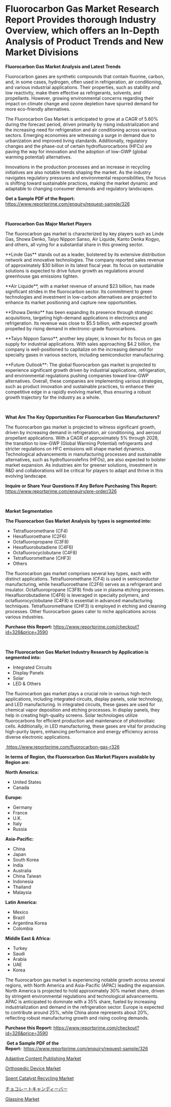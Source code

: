 <p><h1>Fluorocarbon Gas Market Research Report Provides thorough Industry Overview, which offers an In-Depth Analysis of Product Trends and New Market Divisions</h1></p><p><strong>Fluorocarbon Gas Market Analysis and Latest Trends</strong></p>
<p><p>Fluorocarbon gases are synthetic compounds that contain fluorine, carbon, and, in some cases, hydrogen, often used in refrigeration, air conditioning, and various industrial applications. Their properties, such as stability and low reactivity, make them effective as refrigerants, solvents, and propellants. However, growing environmental concerns regarding their impact on climate change and ozone depletion have spurred demand for more eco-friendly alternatives.</p><p>The Fluorocarbon Gas Market is anticipated to grow at a CAGR of 5.60% during the forecast period, driven primarily by rising industrialization and the increasing need for refrigeration and air conditioning across various sectors. Emerging economies are witnessing a surge in demand due to urbanization and improved living standards. Additionally, regulatory changes and the phase-out of certain hydrofluorocarbons (HFCs) are paving the way for innovation and the adoption of low-GWP (global warming potential) alternatives. </p><p>Innovations in the production processes and an increase in recycling initiatives are also notable trends shaping the market. As the industry navigates regulatory pressures and environmental responsibilities, the focus is shifting toward sustainable practices, making the market dynamic and adaptable to changing consumer demands and regulatory landscapes.</p></p>
<p><strong>Get a Sample PDF of the Report:&nbsp;</strong> <a href="https://www.reportprime.com/enquiry/request-sample/326">https://www.reportprime.com/enquiry/request-sample/326</a></p>
<p>&nbsp;</p>
<p><strong>Fluorocarbon Gas Major Market Players</strong></p>
<p><p>The fluorocarbon gas market is characterized by key players such as Linde Gas, Showa Denko, Taiyo Nippon Sanso, Air Liquide, Kanto Denka Kogyo, and others, all vying for a substantial share in this growing sector. </p><p>**Linde Gas** stands out as a leader, bolstered by its extensive distribution network and innovative technologies. The company reported sales revenue of approximately $30 billion in its latest fiscal year. Its focus on sustainable solutions is expected to drive future growth as regulations around greenhouse gas emissions tighten.</p><p>**Air Liquide**, with a market revenue of around $23 billion, has made significant strides in the fluorocarbon sector. Its commitment to green technologies and investment in low-carbon alternatives are projected to enhance its market positioning and capture new opportunities.</p><p>**Showa Denko** has been expanding its presence through strategic acquisitions, targeting high-demand applications in electronics and refrigeration. Its revenue was close to $5.5 billion, with expected growth propelled by rising demand in electronic-grade fluorocarbons.</p><p>**Taiyo Nippon Sanso**, another key player, is known for its focus on gas supply for industrial applications. With sales approaching $4.2 billion, the company is well-positioned to capitalize on the increasing demand for specialty gases in various sectors, including semiconductor manufacturing.</p><p>**Future Outlook**: The global fluorocarbon gas market is projected to experience significant growth driven by industrial applications, refrigeration, and environmental regulations pushing companies toward low-GWP alternatives. Overall, these companies are implementing various strategies, such as product innovation and sustainable practices, to enhance their competitive edge in a rapidly evolving market, thus ensuring a robust growth trajectory for the industry as a whole.</p></p>
<p>&nbsp;</p>
<p><strong>What Are The Key Opportunities For Fluorocarbon Gas Manufacturers?</strong></p>
<p><p>The fluorocarbon gas market is projected to witness significant growth, driven by increasing demand in refrigeration, air conditioning, and aerosol propellant applications. With a CAGR of approximately 5% through 2028, the transition to low-GWP (Global Warming Potential) refrigerants and stricter regulations on HFC emissions will shape market dynamics. Technological advancements in manufacturing processes and sustainable alternatives, such as hydrofluoroolefins (HFOs), are also expected to bolster market expansion. As industries aim for greener solutions, investment in R&D and collaborations will be critical for players to adapt and thrive in this evolving landscape.</p></p>
<p><strong>Inquire or Share Your Questions If Any Before Purchasing This Report:</strong> <a href="https://www.reportprime.com/enquiry/pre-order/326">https://www.reportprime.com/enquiry/pre-order/326</a></p>
<p>&nbsp;</p>
<p><strong>Market Segmentation</strong></p>
<p><strong>The Fluorocarbon Gas Market Analysis by types is segmented into:</strong></p>
<p><ul><li>Tetrafluoromethane (CF4)</li><li>Hexafluoroethane (C2F6)</li><li>Octafluoropropane (C3F8)</li><li>Hexafluorobutadiene (C4F6)</li><li>Octafluorocyclobutane (C4F8)</li><li>Tetrafluoromethane (CHF3)</li><li>Others</li></ul></p>
<p><p>The fluorocarbon gas market comprises several key types, each with distinct applications. Tetrafluoromethane (CF4) is used in semiconductor manufacturing, while hexafluoroethane (C2F6) serves as a refrigerant and insulator. Octafluoropropane (C3F8) finds use in plasma etching processes. Hexafluorobutadiene (C4F6) is leveraged in specialty polymers, and octafluorocyclobutane (C4F8) is essential in advanced manufacturing techniques. Tetrafluoromethane (CHF3) is employed in etching and cleaning processes. Other fluorocarbon gases cater to niche applications across various industries.</p></p>
<p><strong>Purchase this Report:&nbsp;</strong><a href="https://www.reportprime.com/checkout?id=326&price=3590">https://www.reportprime.com/checkout?id=326&price=3590</a></p>
<p>&nbsp;</p>
<p><strong>The Fluorocarbon Gas Market Industry Research by Application is segmented into:</strong></p>
<p><ul><li>Integrated Circuits</li><li>Display Panels</li><li>Solar</li><li>LED & Others</li></ul></p>
<p><p>The fluorocarbon gas market plays a crucial role in various high-tech applications, including integrated circuits, display panels, solar technology, and LED manufacturing. In integrated circuits, these gases are used for chemical vapor deposition and etching processes. In display panels, they help in creating high-quality screens. Solar technologies utilize fluorocarbons for efficient production and maintenance of photovoltaic cells. Additionally, in LED manufacturing, these gases are vital for producing high-purity layers, enhancing performance and energy efficiency across diverse electronic applications.</p></p>
<p><a href="https://www.reportprime.com/fluorocarbon-gas-r326">&nbsp;https://www.reportprime.com/fluorocarbon-gas-r326</a></p>
<p><strong>In terms of Region, the Fluorocarbon Gas Market Players available by Region are:</strong></p>
<p>
    <p> <strong> North America: </strong>
        <ul>
            <li>United States</li>
            <li>Canada</li>
        </ul>
        </p> 
    <p> <strong> Europe: </strong>
        <ul>
            <li>Germany</li>
            <li>France</li>
            <li>U.K.</li>
            <li>Italy</li>
            <li>Russia</li>
        </ul>
        </p> 
    <p> <strong> Asia-Pacific: </strong>
        <ul>
            <li>China</li>
            <li>Japan</li>
            <li>South Korea</li>
            <li>India</li>
            <li>Australia</li>
            <li>China Taiwan</li>
            <li>Indonesia</li>
            <li>Thailand</li>
            <li>Malaysia</li>
        </ul>
        </p> 
    <p> <strong> Latin America: </strong>
        <ul>
            <li>Mexico</li>
            <li>Brazil</li>
            <li>Argentina Korea</li>
            <li>Colombia</li>
        </ul>
        </p> 
    <p> <strong> Middle East & Africa: </strong>
        <ul>
            <li>Turkey</li>
            <li>Saudi</li>
            <li>Arabia</li>
            <li>UAE</li>
            <li>Korea</li>
        </ul>
    </p>
    </p>
<p><p>The fluorocarbon gas market is experiencing notable growth across several regions, with North America and Asia-Pacific (APAC) leading the expansion. North America is projected to hold approximately 30% market share, driven by stringent environmental regulations and technological advancements. APAC is anticipated to dominate with a 35% share, fueled by increasing industrialization and demand in the refrigeration sector. Europe is expected to contribute around 25%, while China alone represents about 20%, reflecting robust manufacturing growth and rising cooling demands.</p></p>
<p><strong>Purchase this Report: </strong><a href="https://www.reportprime.com/checkout?id=326&price=3590">https://www.reportprime.com/checkout?id=326&price=3590</a></p>
<p>&nbsp;<strong>Get a Sample PDF of the Report:&nbsp;&nbsp;</strong><a href="https://www.reportprime.com/enquiry/request-sample/326">https://www.reportprime.com/enquiry/request-sample/326</a></p>
<p><strong></strong></p>
<p><p><a href="https://www.linkedin.com/pulse/comprehensive-analysis-global-adaptive-content-publishing-zqdnf?trackingId=u50qOe0dQE2qlCkM1KIXwg%3D%3D">Adaptive Content Publishing Market</a></p><p><a href="https://issuu.com/reportprime-2/docs/orthopedic-device-market-size-2030._e16d6f9a505877">Orthopedic Device Market</a></p><p><a href="https://medium.com/@laurenperkins14/spent-catalyst-recycling-market-outlook-and-forecast-from-2024-to-2031-316ea65dc0bd">Spent Catalyst Recycling Market</a></p><p><a href="https://medium.com/@lindakreitz2023/%E3%83%81%E3%83%A7%E3%82%B3%E3%83%AC%E3%83%BC%E3%83%88%E3%82%AD%E3%83%A3%E3%83%B3%E3%83%87%E3%82%A3%E3%83%BC%E3%83%90%E3%83%BC%E5%B8%82%E5%A0%B4-2024%E5%B9%B4%E3%81%8B%E3%82%892031%E5%B9%B4%E3%81%BE%E3%81%A7%E3%81%AE%E3%82%B0%E3%83%AD%E3%83%BC%E3%83%90%E3%83%AB%E3%81%8A%E3%82%88%E3%81%B3%E5%9C%B0%E5%9F%9F%E5%88%A5%E5%88%86%E6%9E%90-43936a704a7f">チョコレートキャンディーバー</a></p><p><a href="https://medium.com/@laurenperkins14/glassine-market-growth-market-segmentation-and-regional-analysis-global-forecast-2031-5aa2e6a476af">Glassine Market</a></p></p>
